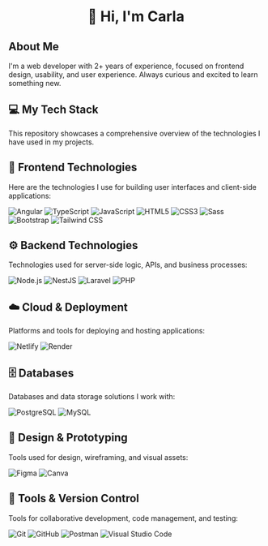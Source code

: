 <h1 align="center">👋 Hi, I'm Carla</h1>

## About Me

I'm a web developer with 2+ years of experience, focused on frontend design, usability, and user experience. Always curious and excited to learn something new.

## 💻 My Tech Stack

This repository showcases a comprehensive overview of the technologies I have used in my projects.

## 🚀 Frontend Technologies

Here are the technologies I use for building user interfaces and client-side applications:

![Angular](https://img.shields.io/badge/Angular-%23E0234E.svg?style=for-the-badge&logo=angular&logoColor=white)
![TypeScript](https://img.shields.io/badge/TypeScript-007ACC.svg?style=for-the-badge&logo=typescript&logoColor=white)
![JavaScript](https://img.shields.io/badge/JavaScript-F7DF1E.svg?style=for-the-badge&logo=javascript&logoColor=black)
![HTML5](https://img.shields.io/badge/HTML5-E34F26.svg?style=for-the-badge&logo=html5&logoColor=white)
![CSS3](https://img.shields.io/badge/CSS3-1572B6.svg?style=for-the-badge&logo=css3&logoColor=white)
![Sass](https://img.shields.io/badge/Sass-CC6699.svg?style=for-the-badge&logo=sass&logoColor=white)
![Bootstrap](https://img.shields.io/badge/Bootstrap-7952B3.svg?style=for-the-badge&logo=bootstrap&logoColor=white)
![Tailwind CSS](https://img.shields.io/badge/Tailwind_CSS-38B2AC.svg?style=for-the-badge&logo=tailwind-css&logoColor=white)

## ⚙️ Backend Technologies

Technologies used for server-side logic, APIs, and business processes:

![Node.js](https://img.shields.io/badge/Node.js-339933.svg?style=for-the-badge&logo=node.js&logoColor=white)
![NestJS](https://img.shields.io/badge/NestJS-E0234E.svg?style=for-the-badge&logo=nestjs&logoColor=white)
![Laravel](https://img.shields.io/badge/Laravel-FF2D20.svg?style=for-the-badge&logo=laravel&logoColor=white)
![PHP](https://img.shields.io/badge/PHP-777B9B.svg?style=for-the-badge&logo=php&logoColor=white)

## ☁️ Cloud & Deployment

Platforms and tools for deploying and hosting applications:

![Netlify](https://img.shields.io/badge/netlify-%23000000.svg?style=for-the-badge&logo=netlify&logoColor=#00C7B7) 
![Render](https://img.shields.io/badge/Render-%23464646.svg?style=for-the-badge&logo=render&logoColor=white)

## 🗄️ Databases

Databases and data storage solutions I work with:

![PostgreSQL](https://img.shields.io/badge/PostgreSQL-336791.svg?style=for-the-badge&logo=postgresql&logoColor=white)
![MySQL](https://img.shields.io/badge/MySQL-4479A1.svg?style=for-the-badge&logo=mysql&logoColor=white)

## 🎨 Design & Prototyping

Tools used for design, wireframing, and visual assets:

![Figma](https://img.shields.io/badge/Figma-F24E1E.svg?style=for-the-badge&logo=figma&logoColor=white)
![Canva](https://img.shields.io/badge/Canva-%2300C4CC.svg?style=for-the-badge&logo=Canva&logoColor=white)

## 🤝 Tools & Version Control

Tools for collaborative development, code management, and testing:

![Git](https://img.shields.io/badge/Git-F05033.svg?style=for-the-badge&logo=git&logoColor=white)
![GitHub](https://img.shields.io/badge/GitHub-121011.svg?style=for-the-badge&logo=github&logoColor=white)
![Postman](https://img.shields.io/badge/Postman-FF6C37.svg?style=for-the-badge&logo=postman&logoColor=white)
![Visual Studio Code](https://img.shields.io/badge/Visual_Studio_Code-007ACC.svg?style=for-the-badge&logo=visual-studio-code&logoColor=white)
